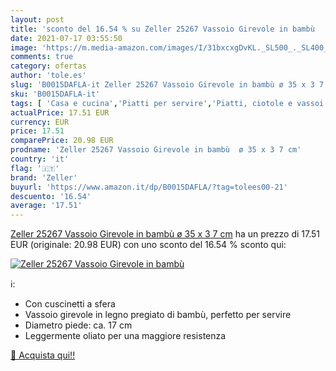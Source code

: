 ```yaml
---
layout: post
title: 'sconto del 16.54 % su Zeller 25267 Vassoio Girevole in bambù    '
date: 2021-07-17 03:55:50
image: 'https://m.media-amazon.com/images/I/31bxcxgDvKL._SL500_._SL400_.jpg'
comments: true
category: ofertas
author: 'tole.es'
slug: 'B0015DAFLA-it Zeller 25267 Vassoio Girevole in bambù ø 35 x 3 7 cm'
sku: 'B0015DAFLA-it'
tags: [ 'Casa e cucina','Piatti per servire','Piatti, ciotole e vassoi','Stoviglie','Utensili da cucina','Vassoi','Vassoi per formaggio','zeller', ]
actualPrice: 17.51 EUR
currency: EUR
price: 17.51
comparePrice: 20.98 EUR
prodname: 'Zeller 25267 Vassoio Girevole in bambù  ø 35 x 3 7 cm'
country: 'it'
flag: '🇮🇹'
brand: 'Zeller'
buyurl: 'https://www.amazon.it/dp/B0015DAFLA/?tag=tolees00-21'
descuento: '16.54'
average: '17.51'
---
```


[Zeller 25267 Vassoio Girevole in bambù  ø 35 x 3 7 cm](https://www.amazon.it/dp/B0015DAFLA/?tag=tolees00-21) ha un prezzo di 17.51 EUR (originale: 20.98 EUR) con uno sconto del 16.54 % sconto qui:

[![Zeller 25267 Vassoio Girevole in bambù  ](https://m.media-amazon.com/images/I/31bxcxgDvKL._SL500_._SL400_.jpg)](https://www.amazon.it/dp/B0015DAFLA/?tag=tolees00-21)

ℹ️:

- Con cuscinetti a sfera
- Vassoio girevole in legno pregiato di bambù, perfetto per servire
- Diametro piede: ca. 17 cm
- Leggermente oliato per una maggiore resistenza

[🛒 Acquista qui!!](https://www.amazon.it/dp/B0015DAFLA/?tag=tolees00-21)
